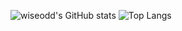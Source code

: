 ![wiseodd's GitHub stats](https://github-readme-stats.vercel.app/api?username=wiseodd&show_icons=true&theme=transparent)
![Top Langs](https://github-readme-stats.vercel.app/api/top-langs/?username=wiseodd&hide=astro,tex,jupyter%20notebook,mdx&theme=transparent&exclude_repo=ziglings,rustlings)
